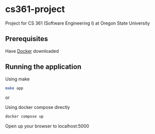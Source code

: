 # cs361-project
Project for CS 361 (Software Engineering I) at Oregon State University

## Prerequisites
Have [Docker](https://docs.docker.com/get-docker/) downloaded

## Running the application
Using make
```bash
make app
```

or

Using docker compose directly
```bash
docker compose up
```

Open up your browser to localhost:5000